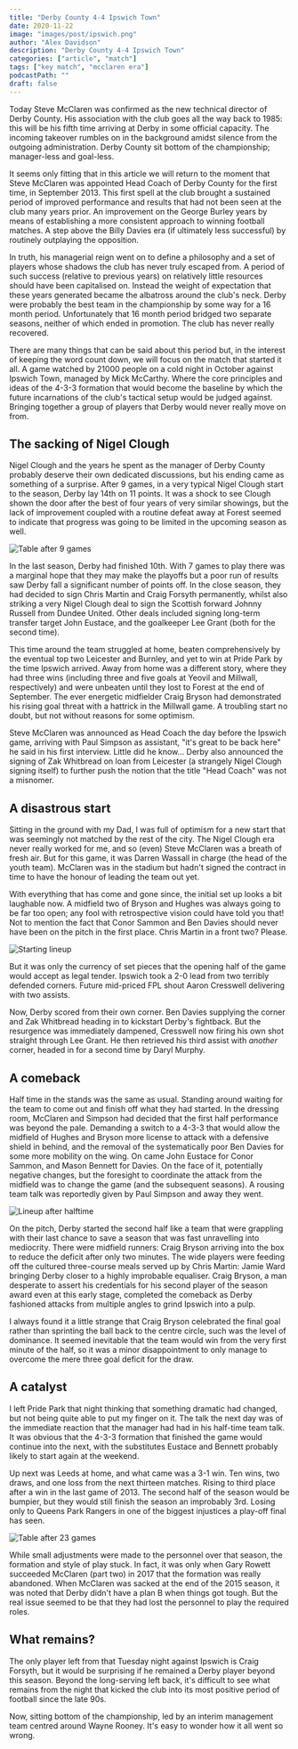 ```yaml
---
title: "Derby County 4-4 Ipswich Town"
date: 2020-11-22 
image: "images/post/ipswich.png"
author: "Alex Davidson" 
description: "Derby County 4-4 Ipswich Town"
categories: ["article", "match"]
tags: ["key match", "mcclaren era"] 
podcastPath: ""
draft: false
---
```


Today Steve McClaren was confirmed as the new technical director of
Derby County. His association with the club goes all the way back to
1985: this will be his fifth time arriving at Derby in some official
capacity. The incoming takeover rumbles on in the background amidst
silence from the outgoing administration. Derby County sit bottom of the
championship; manager-less and goal-less.

It seems only fitting that in this article we will return to the moment
that Steve McClaren was appointed Head Coach of Derby County for the
first time, in September 2013. This first spell at the club brought a
sustained period of improved performance and results that had not been
seen at the club many years prior. An improvement on the George Burley
years by means of establishing a more consistent approach to winning
football matches. A step above the Billy Davies era (if ultimately less
successful) by routinely outplaying the opposition.

In truth, his managerial reign went on to define a philosophy and a set
of players whose shadows the club has never truly escaped from. A period
of such success (relative to previous years) on relatively little
resources should have been capitalised on. Instead the weight of
expectation that these years generated became the albatross around the
club's neck. Derby were probably the best team in the championship by
some way for a 16 month period. Unfortunately that 16 month period
bridged two separate seasons, neither of which ended in promotion. The
club has never really recovered.

There are many things that can be said about this period but, in the
interest of keeping the word count down, we will focus on the match that
started it all. A game watched by 21000 people on a cold night in
October against Ipswich Town, managed by Mick McCarthy. Where the core
principles and ideas of the 4-3-3 formation that would become the
baseline by which the future incarnations of the club's tactical setup
would be judged against. Bringing together a group of players that Derby
would never really move on from.

## The sacking of Nigel Clough

Nigel Clough and the years he spent as the manager of Derby County
probably deserve their own dedicated discussions, but his ending came as
something of a surprise. After 9 games, in a very typical Nigel Clough
start to the season, Derby lay 14th on 11 points. It was a shock to see
Clough shown the door after the best of four years of very similar
showings, but the lack of improvement coupled with a routine defeat away
at Forest seemed to indicate that progress was going to be limited in
the upcoming season as well.

![Table after 9 games](https://ourbaseballground.com/images/ipswich/table09.png)

In the last season, Derby had finished 10th. With 7 games to play there
was a marginal hope that they may make the playoffs but a poor run of
results saw Derby fall a significant number of points off. In the close
season, they had decided to sign Chris Martin and Craig Forsyth
permanently, whilst also striking a very Nigel Clough deal to sign the
Scottish forward Johnny Russell from Dundee United. Other deals included
signing long-term transfer target John Eustace, and the goalkeeper Lee
Grant (both for the second time).

This time around the team struggled at home, beaten comprehensively by
the eventual top two Leicester and Burnley, and yet to win at Pride Park
by the time Ipswich arrived. Away from home was a different story, where
they had three wins (including three and five goals at Yeovil and
Millwall, respectively) and were unbeaten until they lost to Forest at
the end of September. The ever energetic midfielder Craig Bryson had
demonstrated his rising goal threat with a hattrick in the Millwall
game. A troubling start no doubt, but not without reasons for some
optimism.

Steve McClaren was announced as Head Coach the day before the Ipswich
game, arriving with Paul Simpson as assistant, "it's great to be back
here" he said in his first interview. Little did he know... Derby also
announced the signing of Zak Whitbread on loan from Leicester (a
strangely Nigel Clough signing itself) to further push the notion that
the title "Head Coach" was not a misnomer.

## A disastrous start

Sitting in the ground with my Dad, I was full of optimism for a new
start that was seemingly not matched by the rest of the city. The Nigel
Clough era never really worked for me, and so (even) Steve McClaren was
a breath of fresh air. But for this game, it was Darren Wassall in
charge (the head of the youth team). McClaren was in the stadium but
hadn't signed the contract in time to have the honour of leading the
team out yet.

With everything that has come and gone since, the initial set up looks a
bit laughable now. A midfield two of Bryson and Hughes was always going
to be far too open; any fool with retrospective vision could have told
you that! Not to mention the fact that Conor Sammon and Ben Davies
should never have been on the pitch in the first place. Chris Martin in
a front two? Please.

![Starting lineup](https://ourbaseballground.com/images/ipswich/start.png)

But it was only the currency of set pieces that the opening half of the
game would accept as legal tender. Ipswich took a 2-0 lead from two
terribly defended corners. Future mid-priced FPL shout Aaron Cresswell
delivering with two assists.

Now, Derby scored from their own corner. Ben Davies supplying the corner
and Zak Whitbread heading in to kickstart Derby's fightback. But the
resurgence was immediately dampened, Cresswell now firing his own shot
straight through Lee Grant. He then retrieved his third assist with
*another* corner, headed in for a second time by Daryl Murphy.

## A comeback

Half time in the stands was the same as usual. Standing around waiting
for the team to come out and finish off what they had started. In the
dressing room, McClaren and Simpson had decided that the first half
performance was beyond the pale. Demanding a switch to a 4-3-3 that
would allow the midfield of Hughes and Bryson more license to attack
with a defensive shield in behind, and the removal of the systematically
poor Ben Davies for some more mobility on the wing. On came John Eustace
for Conor Sammon, and Mason Bennett for Davies. On the face of it,
potentially negative changes, but the foresight to coordinate the attack
from the midfield was to change the game (and the subsequent seasons). A
rousing team talk was reportedly given by Paul Simpson and away they
went.

![Lineup after halftime](https://ourbaseballground.com/images/ipswich/ht.png)

On the pitch, Derby started the second half like a team that were
grappling with their last chance to save a season that was fast
unravelling into mediocrity. There were midfield runners: Craig Bryson
arriving into the box to reduce the deficit after only two minutes. The
wide players were feeding off the cultured three-course meals served up
by Chris Martin: Jamie Ward bringing Derby closer to a highly improbable
equaliser. Craig Bryson, a man desperate to assert his credentials for
his second player of the season award even at this early stage,
completed the comeback as Derby fashioned attacks from multiple angles
to grind Ipswich into a pulp.

I always found it a little strange that Craig Bryson celebrated the
final goal rather than sprinting the ball back to the centre circle,
such was the level of dominance. It seemed inevitable that the team
would win from the very first minute of the half, so it was a minor
disappointment to only manage to overcome the mere three goal deficit
for the draw.

## A catalyst

I left Pride Park that night thinking that something dramatic had
changed, but not being quite able to put my finger on it. The talk the
next day was of the immediate reaction that the manager had had in his
half-time team talk. It was obvious that the 4-3-3 formation that
finished the game would continue into the next, with the substitutes
Eustace and Bennett probably likely to start again at the weekend.

Up next was Leeds at home, and what came was a 3-1 win. Ten wins, two
draws, and one loss from the next thirteen matches. Rising to third
place after a win in the last game of 2013. The second half of the
season would be bumpier, but they would still finish the season an
improbably 3rd. Losing only to Queens Park Rangers in one of the biggest
injustices a play-off final has seen.

![Table after 23 games](https://ourbaseballground.com/images/ipswich/table23.png)

While small adjustments were made to the personnel over that season, the
formation and style of play stuck. In fact, it was only when Gary Rowett
succeeded McClaren (part two) in 2017 that the formation was really
abandoned. When McClaren was sacked at the end of the 2015 season, it
was noted that Derby didn't have a plan B when things got tough. But the
real issue seemed to be that they had lost the personnel to play the
required roles.

## What remains?

The only player left from that Tuesday night against Ipswich is Craig
Forsyth, but it would be surprising if he remained a Derby player beyond
this season. Beyond the long-serving left back, it's difficult to see
what remains from the night that kicked the club into its most positive
period of football since the late 90s.

Now, sitting bottom of the championship, led by an interim management
team centred around Wayne Rooney. It's easy to wonder how it all went so
wrong.
